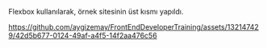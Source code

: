 Flexbox kullanılarak, örnek sitesinin üst kısmı yapıldı.




https://github.com/aygizemay/FrontEndDeveloperTraining/assets/132147429/42d5b677-0124-49af-a4f5-14f2aa476c56





